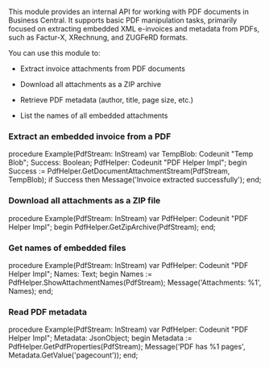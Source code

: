 This module provides an internal API for working with PDF documents in Business Central. It supports basic PDF manipulation tasks, primarily focused on extracting embedded XML e-invoices and metadata from PDFs, such as Factur-X, XRechnung, and ZUGFeRD formats.

You can use this module to:

- Extract invoice attachments from PDF documents

- Download all attachments as a ZIP archive

- Retrieve PDF metadata (author, title, page size, etc.)

- List the names of all embedded attachments

### Extract an embedded invoice from a PDF
procedure Example(PdfStream: InStream)
var
    TempBlob: Codeunit "Temp Blob";
    Success: Boolean;
    PdfHelper: Codeunit "PDF Helper Impl";
begin
    Success := PdfHelper.GetDocumentAttachmentStream(PdfStream, TempBlob);
    if Success then
        Message('Invoice extracted successfully');
end;

### Download all attachments as a ZIP file
procedure Example(PdfStream: InStream)
var
    PdfHelper: Codeunit "PDF Helper Impl";
begin
    PdfHelper.GetZipArchive(PdfStream);
end;

### Get names of embedded files
procedure Example(PdfStream: InStream)
var
    PdfHelper: Codeunit "PDF Helper Impl";
    Names: Text;
begin
    Names := PdfHelper.ShowAttachmentNames(PdfStream);
    Message('Attachments: %1', Names);
end;

### Read PDF metadata
procedure Example(PdfStream: InStream)
var
    PdfHelper: Codeunit "PDF Helper Impl";
    Metadata: JsonObject;
begin
    Metadata := PdfHelper.GetPdfProperties(PdfStream);
    Message('PDF has %1 pages', Metadata.GetValue('pagecount'));
end;
